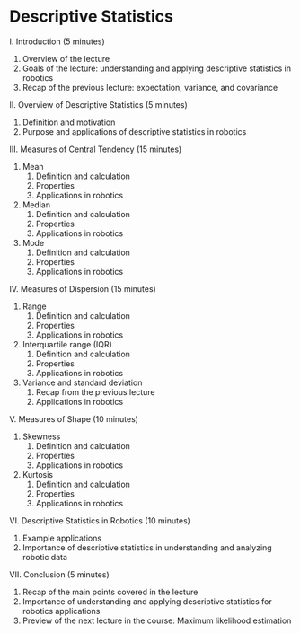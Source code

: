 # Descriptive Statistics

I. Introduction (5 minutes)

1. Overview of the lecture
1. Goals of the lecture: understanding and applying descriptive statistics in robotics
1. Recap of the previous lecture: expectation, variance, and covariance

II. Overview of Descriptive Statistics (5 minutes)

1. Definition and motivation
1. Purpose and applications of descriptive statistics in robotics

III. Measures of Central Tendency (15 minutes)

1. Mean
    1. Definition and calculation
    1. Properties
    1. Applications in robotics
1. Median
    1. Definition and calculation
    1. Properties
    1. Applications in robotics
1. Mode
    1. Definition and calculation
    1. Properties
    1. Applications in robotics

IV. Measures of Dispersion (15 minutes)

1. Range
    1. Definition and calculation
    1. Properties
    1. Applications in robotics
1. Interquartile range (IQR)
    1. Definition and calculation
    1. Properties
    1. Applications in robotics
1. Variance and standard deviation
    1. Recap from the previous lecture
    1. Applications in robotics

V. Measures of Shape (10 minutes)

1. Skewness
    1. Definition and calculation
    1. Properties
    1. Applications in robotics
1. Kurtosis
    1. Definition and calculation
    1. Properties
    1. Applications in robotics

VI. Descriptive Statistics in Robotics (10 minutes)

1. Example applications
1. Importance of descriptive statistics in understanding and analyzing robotic data

VII. Conclusion (5 minutes)

1. Recap of the main points covered in the lecture
1. Importance of understanding and applying descriptive statistics for robotics applications
1. Preview of the next lecture in the course: Maximum likelihood estimation
